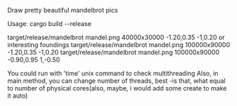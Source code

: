 Draw pretty beautiful mandelbrot pics

Usage:
cargo build --release

target/release/mandelbrot mandel.png 40000x30000 -1.20,0.35 -1,0.20
or interesting foundings
target/release/mandelbrot mandel.png 100000x90000 -1.20,0.35 -1,0.20
target/release/mandelbrot mandel.png 100000x90000 -0.90,0.95 1,-0.50

You could run with 'time' unix command to check multithreading
Also, in main method, you can change number of threads, best -is that, what equal to number of physical cores(also, maybe, i would add some create to make it auto)

